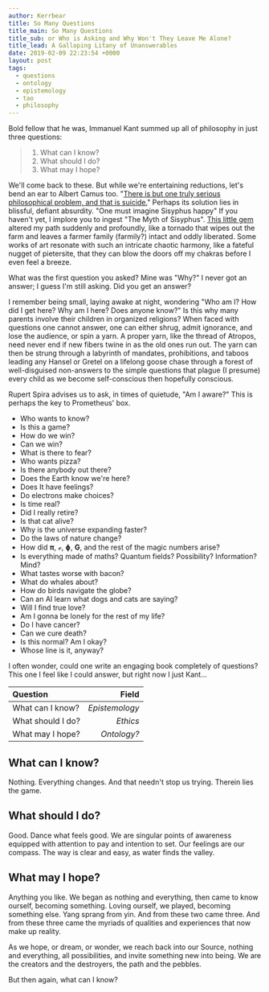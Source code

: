 ```yaml
---
author: Kerrbear
title: So Many Questions
title_main: So Many Questions
title_sub: or Who is Asking and Why Won't They Leave Me Alone?
title_lead: A Galloping Litany of Unanswerables
date: 2019-02-09 22:23:54 +0000
layout: post
tags:
  - questions
  - ontology
  - epistemology
  - tao
  - philosophy
---
```


Bold fellow that he was, Immanuel Kant summed up all of philosophy in just three questions:

> 1. What can I know?
> 2. What should I do?
> 3. What may I hope?

We'll come back to these. But while we're entertaining reductions, let's bend an ear to Albert Camus too. "[There is but one truly serious philosophical problem, and that is suicide.](http://www2.hawaii.edu/~freeman/courses/phil360/16.%20Myth%20of%20Sisyphus.pdf 'An Absurd Reasoning by Albert Camus')" Perhaps its solution lies in blissful, defiant absurdity. "One must imagine Sisyphus happy" If you haven't yet, I implore you to ingest "The Myth of Sisyphus". [This little gem](http://dbanach.com/sisyphus.htm 'The Myth of Sisyphus by Albert Camus') altered my path suddenly and profoundly, like a tornado that wipes out the farm and leaves a farmer family (farmily?) intact and oddly liberated. Some works of art resonate with such an intricate chaotic harmony, like a fateful nugget of pietersite, that they can blow the doors off my chakras before I even feel a breeze.

What was the first question you asked? Mine was "Why?" I never got an answer; I guess I'm still asking. Did you get an answer?

I remember being small, laying awake at night, wondering "Who am I? How did I get here? Why am I here? Does anyone know?" Is this why many parents involve their children in organized religions? When faced with questions one cannot answer, one can either shrug, admit ignorance, and lose the audience, or spin a yarn. A proper yarn, like the thread of Atropos, need never end if new fibers twine in as the old ones run out. The yarn can then be strung through a labyrinth of mandates, prohibitions, and taboos leading any Hansel or Gretel on a lifelong goose chase through a forest of well-disguised non-answers to the simple questions that plague (I presume) every child as we become self-conscious then hopefully conscious.

Rupert Spira advises us to ask, in times of quietude, "Am I aware?" This is perhaps the key to Prometheus' box.

- Who wants to know?
- Is this a game?
- How do we win?
- Can we win?
- What is there to fear?
- Who wants pizza?
- Is there anybody out there?
- Does the Earth know we're here?
- Does It have feelings?
- Do electrons make choices?
- Is time real?
- Did I really retire?
- Is that cat alive?
- Why is the universe expanding faster?
- Do the laws of nature change?
- How did **π**, **ℯ**, **ɸ**, **G**, and the rest of the magic numbers arise?
- Is everything made of maths? Quantum fields? Possibility? Information? Mind?
- What tastes worse with bacon?
- What do whales about?
- How do birds navigate the globe?
- Can an AI learn what dogs and cats are saying?
- Will I find true love?
- Am I gonna be lonely for the rest of my life?
- Do I have cancer?
- Can we cure death?
- Is this normal? Am I okay?
- Whose line is it, anyway?

I often wonder, could one write an engaging book completely of questions? This one I feel like I could answer, but right now I just Kant…

| Question          |          Field |
| :---------------- | -------------: |
| What can I know?  | _Epistemology_ |
| What should I do? |       _Ethics_ |
| What may I hope?  |    _Ontology?_ |

## What can I know?

Nothing. Everything changes. And that needn't stop us trying. Therein lies the game.

## What should I do?

Good. Dance what feels good. We are singular points of awareness equipped with attention to pay and intention to set. Our feelings are our compass. The way is clear and easy, as water finds the valley.

## What may I hope?

Anything you like. We began as nothing and everything, then came to know ourself, becoming something. Loving ourself, we played, becoming something else. Yang sprang from yin. And from these two came three. And from these three came the myriads of qualities and experiences that now make up reality.

As we hope, or dream, or wonder, we reach back into our Source, nothing and everything, all possibilities, and invite something new into being. We are the creators and the destroyers, the path and the pebbles.

But then again, what can I know?
